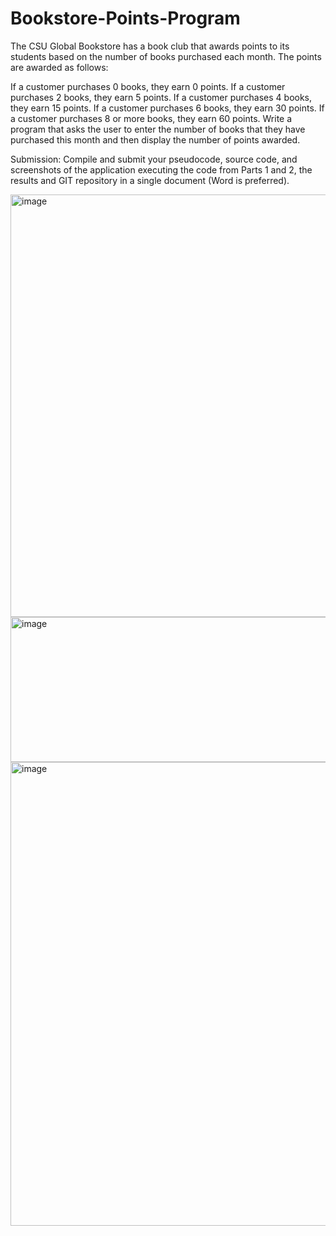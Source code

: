 # Bookstore-Points-Program

The CSU Global Bookstore has a book club that awards points to its students based on the number of books purchased each month. The points are awarded as follows:

If a customer purchases 0 books, they earn 0 points.
If a customer purchases 2 books, they earn 5 points.
If a customer purchases 4 books, they earn 15 points.
If a customer purchases 6 books, they earn 30 points.
If a customer purchases 8 or more books, they earn 60 points.
Write a program that asks the user to enter the number of books that they have purchased this month and then display the number of points awarded.

Submission:
Compile and submit your pseudocode, source code, and screenshots of the application executing the code from Parts 1 and 2, the results and GIT repository in a single document (Word is preferred).

<img width="590" height="676" alt="image" src="https://github.com/user-attachments/assets/ec433f65-2c95-4250-bc01-25141184f920" />
<img width="588" height="232" alt="image" src="https://github.com/user-attachments/assets/38bdb932-2e3a-4bf8-8b8e-ecf058d6eea9" />
<img width="817" height="742" alt="image" src="https://github.com/user-attachments/assets/94c37cdd-1ffe-4bc3-8b23-58d36fddd5a0" />
